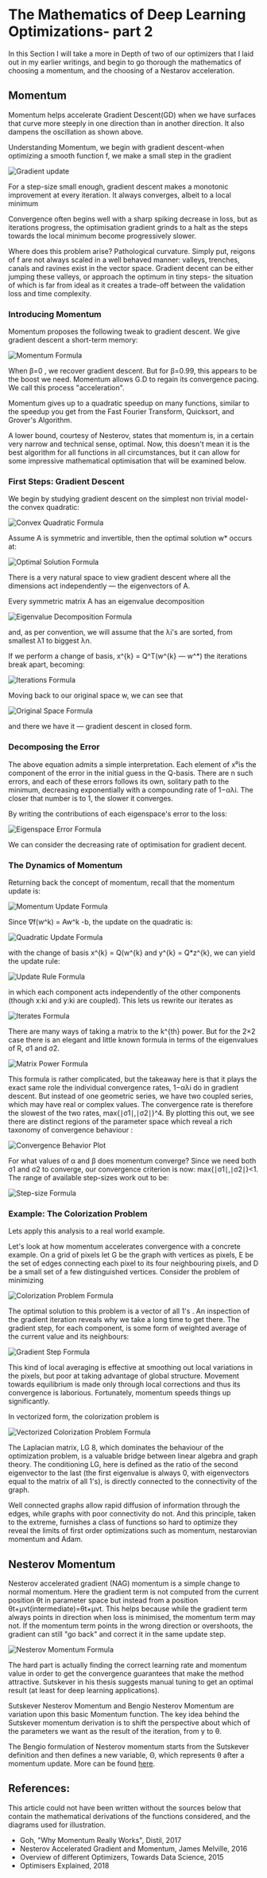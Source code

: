 # The Mathematics of Deep Learning Optimizations- part 2

In this Section I will take a more in Depth of two of our optimizers that I laid out in my earlier writings, and begin to go thorough the mathematics of choosing a momentum, and the choosing of a Nestarov acceleration.

## Momentum

Momentum helps accelerate Gradient Descent(GD) when we have surfaces that curve more steeply in one direction than in another direction. It also dampens the oscillation as shown above.

Understanding Momentum, we begin with gradient descent-when optimizing a smooth function f, we make a small step in the gradient

![Gradient update](../assets/maths-deep-learning-optimisers-part-2/machine_learning_process.png)

For a step-size small enough, gradient descent makes a monotonic improvement at every iteration. It always converges, albeit to a local minimum

Convergence often begins well with a sharp spiking decrease in loss, but as iterations progress, the optimisation gradient grinds to a halt as the steps towards the local minimum become progressively slower.

Where does this problem arise? Pathological curvature. Simply put, reigons of f are not always scaled in a well behaved manner: valleys, trenches, canals and ravines exist in the vector space. Gradient decent can be either jumping these valleys, or approach the optimum in tiny steps- the situation of which is far from ideal as it creates a trade-off between the validation loss and time complexity.

### Introducing Momentum

Momentum proposes the following tweak to gradient descent. We give gradient descent a short-term memory:

![Momentum Formula](../assets/maths-deep-learning-optimisers-part-2/momentum_descent.png)

When β=0 , we recover gradient descent. But for β=0.99, this appears to be the boost we need. Momentum allows G.D to regain its convergence pacing. We call this process "acceleration".

Momentum gives up to a quadratic speedup on many functions, similar to the speedup you get from the Fast Fourier Transform, Quicksort, and Grover's Algorithm.

A lower bound, courtesy of Nesterov, states that momentum is, in a certain very narrow and technical sense, optimal. Now, this doesn't mean it is the best algorithm for all functions in all circumstances, but it can allow for some impressive mathematical optimisation that will be examined below.

### First Steps: Gradient Descent

We begin by studying gradient descent on the simplest non trivial model-the convex quadratic:

![Convex Quadratic Formula](../assets/maths-deep-learning-optimisers-part-2/convex_quadratic.png)

Assume A is symmetric and invertible, then the optimal solution w* occurs at:

![Optimal Solution Formula](../assets/maths-deep-learning-optimisers-part-2/optimal_inversion.png)

There is a very natural space to view gradient descent where all the dimensions act independently — the eigenvectors of A.

Every symmetric matrix A has an eigenvalue decomposition

![Eigenvalue Decomposition Formula](../assets/maths-deep-learning-optimisers-part-2/eigenvalue_decomp.png)

and, as per convention, we will assume that the λ​i​​'s are sorted, from smallest λ​1​​ to biggest λ​n​​.

If we perform a change of basis, x^{k} = Q^T(w^{k} — w^*)
the iterations break apart, becoming:

![Iterations Formula](../_assets/maths-deep-learning-optimisers-part-2/iterations_formula.png)

​​​​Moving back to our original space w, we can see that

![Original Space Formula](../assets/maths-deep-learning-optimisers-part-2/original_space.png)

​​and there we have it — gradient descent in closed form.

### Decomposing the Error

The above equation admits a simple interpretation. Each element of x⁰​ is the component of the error in the initial guess in the Q-basis. There are n such errors, and each of these errors follows its own, solitary path to the minimum, decreasing exponentially with a compounding rate of 1−αλ​i​​. The closer that number is to 1, the slower it converges.

By writing the contributions of each eigenspace's error to the loss:

![Eigenspace Error Formula](../assets/maths-deep-learning-optimisers-part-2/eigenspace_error.png)

We can consider the decreasing rate of optimisation for gradient decent.

### The Dynamics of Momentum

Returning back the concept of momentum, recall that the momentum update is:

![Momentum Update Formula](../assets/maths-deep-learning-optimisers-part-2/momentum_dynamics.png)

Since ∇f(w^k) = Aw^k -b, the update on the quadratic is:

![Quadratic Update Formula](../assets/maths-deep-learning-optimisers-part-2/quadratic_update.png)

with the change of basis x^{k} = Q(w^{k} and y^{k} = Q*z^{k}, we can yield the update rule:

![Update Rule Formula](../assets/maths-deep-learning-optimisers-part-2/update_rule.png)

in which each component acts independently of the other components (though x:ki​​ and y:ki​​ are coupled). This lets us rewrite our iterates as

![Iterates Formula](../assets/maths-deep-learning-optimisers-part-2/iterates.png)

There are many ways of taking a matrix to the k^{th} power. But for the 2×2 case there is an elegant and little known formula in terms of the eigenvalues of R, σ​1​​ and σ​2​​.

![Matrix Power Formula](../assets/maths-deep-learning-optimisers-part-2/matrix_power.png)

This formula is rather complicated, but the takeaway here is that it plays the exact same role the individual convergence rates, 1−αλ​i​​ do in gradient descent. But instead of one geometric series, we have two coupled series, which may have real or complex values. The convergence rate is therefore the slowest of the two rates, max{∣σ​1​​∣,∣σ​2​​∣}^4. By plotting this out, we see there are distinct regions of the parameter space which reveal a rich taxonomy of convergence behaviour :

![Convergence Behavior Plot](../assets/maths-deep-learning-optimisers-part-2/convergence_behaviour.png)

For what values of α and β does momentum converge? Since we need both σ​1​​ and σ​2​​ to converge, our convergence criterion is now: max{∣σ​1​​∣,∣σ​2​​∣}<1. The range of available step-sizes work out to be:

![Step-size Formula](../assets/maths-deep-learning-optimisers-part-2/step_size.png)

### Example: The Colorization Problem

Lets apply this analysis to a real world example.

Let's look at how momentum accelerates convergence with a concrete example. On a grid of pixels let G be the graph with vertices as pixels, E be the set of edges connecting each pixel to its four neighbouring pixels, and D be a small set of a few distinguished vertices. Consider the problem of minimizing

![Colorization Problem Formula](../assets/maths-deep-learning-optimisers-part-2/colourisation_problem.png)

The optimal solution to this problem is a vector of all 1's . An inspection of the gradient iteration reveals why we take a long time to get there. The gradient step, for each component, is some form of weighted average of the current value and its neighbours:

![Gradient Step Formula](../assets/maths-deep-learning-optimisers-part-2/gradient_step.png)

This kind of local averaging is effective at smoothing out local variations in the pixels, but poor at taking advantage of global structure. Movement towards equilibrium is made only through local corrections and thus its convergence is laborious. Fortunately, momentum speeds things up significantly.

In vectorized form, the colorization problem is

![Vectorized Colorization Problem Formula](../assets/maths-deep-learning-optimisers-part-2/vector_colourisation.png)

The Laplacian matrix, L​G​ 8, which dominates the behaviour of the optimization problem, is a valuable bridge between linear algebra and graph theory. The conditioning L​G​​, here is defined as the ratio of the second eigenvector to the last (the first eigenvalue is always 0, with eigenvectors equal to the matrix of all 1's), is directly connected to the connectivity of the graph.

Well connected graphs allow rapid diffusion of information through the edges, while graphs with poor connectivity do not. And this principle, taken to the extreme, furnishes a class of functions so hard to optimize they reveal the limits of first order optimizations such as momentum, nestarovian momentum and Adam.

## Nesterov Momentum

Nesterov accelerated gradient (NAG) momentum is a simple change to normal momentum. Here the gradient term is not computed from the current position θt in parameter space but instead from a position θt+μvt(intermediate)=θt+μvt. This helps because while the gradient term always points in direction when loss is minimised, the momentum term may not. If the momentum term points in the wrong direction or overshoots, the gradient can still "go back" and correct it in the same update step.

![Nesterov Momentum Formula](../assets/maths-deep-learning-optimisers-part-2/nestarov_momentum.png)

The hard part is actually finding the correct learning rate and momentum value in order to get the convergence guarantees that make the method attractive. Sutskever in his thesis suggests manual tuning to get an optimal result (at least for deep learning applications).

Sutskever Nesterov Momentum and Bengio Nesterov Momentum are variation upon this basic Momentum function. The key idea behind the Sutskever momentum derivation is to shift the perspective about which of the parameters we want as the result of the iteration, from y to θ.

The Bengio formulation of Nesterov momentum starts from the Sutskever definition and then defines a new variable, Θ, which represents θ after a momentum update. More can be found [here](https://jlmelville.github.io/mize/nesterov.html).

## References:

This article could not have been written without the sources below that contain the mathematical derivations of the functions considered, and the diagrams used for illustration.

- Goh, "Why Momentum Really Works", Distil, 2017
- Nesterov Accelerated Gradient and Momentum, James Melville, 2016
- Overview of different Optimizers, Towards Data Science, 2015
- Optimisers Explained, 2018

